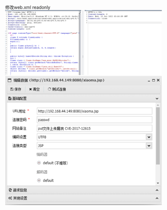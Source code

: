 修改web.xml readonly 
![9274f193dfdba9b8f33a5bd782952d3b.png](../../_resources/9274f193dfdba9b8f33a5bd782952d3b.png)
![356a5a7e284ad70dc46fe4b6735ff9c3.png](../../_resources/356a5a7e284ad70dc46fe4b6735ff9c3.png)